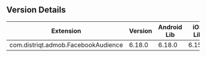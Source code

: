## Version Details

| Extension | Version | Android Lib | iOS Lib |
| --- | --- | --- | --- |
| com.distriqt.admob.FacebookAudience | 6.18.0 | 6.18.0 | 6.15.2 |
